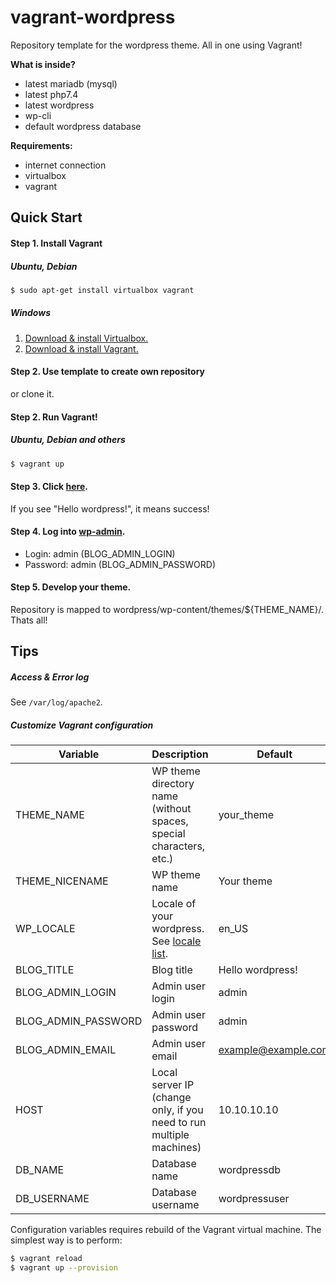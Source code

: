 # vagrant-wordpress

Repository template for the wordpress theme. All in one using Vagrant!

**What is inside?**

- latest mariadb (mysql)
- latest php7.4
- latest wordpress
- wp-cli
- default wordpress database

**Requirements:**
- internet connection
- virtualbox
- vagrant


## Quick Start

#### Step 1. Install Vagrant

##### Ubuntu, Debian

```bash
$ sudo apt-get install virtualbox vagrant 
```

##### Windows

1. [Download & install Virtualbox.](https://www.virtualbox.org/wiki/Downloads)
2. [Download & install Vagrant.](https://www.vagrantup.com/downloads)


#### Step 2. Use template to create own repository

or clone it.


#### Step 2. Run Vagrant!

##### Ubuntu, Debian and others

```bash
$ vagrant up
```

#### Step 3. Click [here](http://10.10.10.10).

If you see "Hello wordpress!", it means success!

#### Step 4. Log into [wp-admin](http://10.10.10.10/wp-admin/).

- Login: admin (BLOG_ADMIN_LOGIN)
- Password: admin (BLOG_ADMIN_PASSWORD)

#### Step 5. Develop your theme.

Repository is mapped to wordpress/wp-content/themes/${THEME_NAME}/. Thats all!

## Tips 

##### Access & Error log

See `/var/log/apache2`.


##### Customize Vagrant configuration

| Variable | Description | Default |
| -------- | ----------- | ------- |
| THEME_NAME | WP theme directory name (without spaces, special characters, etc.) | your_theme |
| THEME_NICENAME | WP theme name | Your theme |
| WP_LOCALE | Locale of your wordpress. See [locale list](https://translate.wordpress.org/). | en_US |
| BLOG_TITLE | Blog title | Hello wordpress! |
| BLOG_ADMIN_LOGIN | Admin user login | admin |
| BLOG_ADMIN_PASSWORD | Admin user password | admin |
| BLOG_ADMIN_EMAIL | Admin user email | example@example.com |
| HOST | Local server IP (change only, if you need to run multiple machines) | 10.10.10.10 |
| DB_NAME | Database name | wordpressdb |
| DB_USERNAME | Database username | wordpressuser |

Configuration variables requires rebuild of the Vagrant virtual machine. The simplest way is to perform:
```bash
$ vagrant reload
$ vagrant up --provision
```
